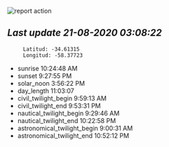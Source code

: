 ![report action](https://github.com/matiasz8/actions-for-reports/workflows/report%20action/badge.svg?branch=develop) 


## *****Last update 21-08-2020 03:08:22*****



		 Latitud: -34.61315
		 Longitud: -58.37723

 - sunrise 	 10:24:48 AM
 - sunset 	 9:27:55 PM
 - solar_noon 	 3:56:22 PM
 - day_length 	 11:03:07
 - civil_twilight_begin 	 9:59:13 AM
 - civil_twilight_end 	 9:53:31 PM
 - nautical_twilight_begin 	 9:29:46 AM
 - nautical_twilight_end 	 10:22:58 PM
 - astronomical_twilight_begin 	 9:00:31 AM
 - astronomical_twilight_end 	 10:52:12 PM
